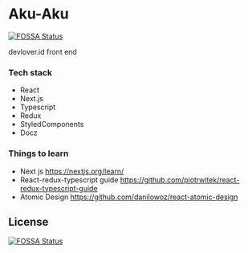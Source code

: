 # Aku-Aku
[![FOSSA Status](https://app.fossa.io/api/projects/git%2Bgithub.com%2Fdevlover-id%2Faku-aku.svg?type=shield)](https://app.fossa.io/projects/git%2Bgithub.com%2Fdevlover-id%2Faku-aku?ref=badge_shield)


devlover.id front end

### Tech stack

- React
- Next.js
- Typescript
- Redux
- StyledComponents
- Docz

### Things to learn

- Next js https://nextjs.org/learn/
- React-redux-typescript guide https://github.com/piotrwitek/react-redux-typescript-guide
- Atomic Design https://github.com/danilowoz/react-atomic-design


## License
[![FOSSA Status](https://app.fossa.io/api/projects/git%2Bgithub.com%2Fdevlover-id%2Faku-aku.svg?type=large)](https://app.fossa.io/projects/git%2Bgithub.com%2Fdevlover-id%2Faku-aku?ref=badge_large)